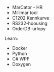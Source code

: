 - MarCator - HR
- Millimar tool
- C1202 Kennkurve
- RS232-hoousing
- OrderDB-urlopy




Learn:
- Docker
- Python
- C# WPF
- Doxygen